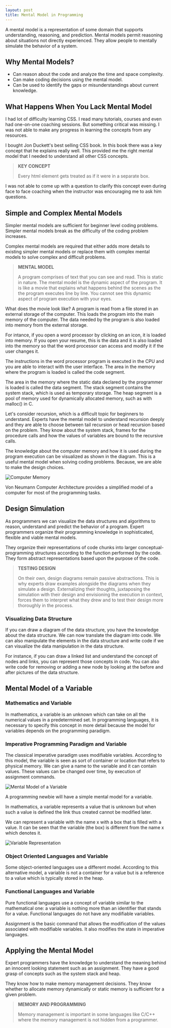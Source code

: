 ```yaml
---
layout: post
title: Mental Model in Programming
---
```


A mental model is a representation of some domain that supports understanding, reasoning, and prediction. Mental models permit reasoning about situations not directly experienced. They allow people to mentally simulate the behavior of a system. 

## Why Mental Models?

- Can reason about the code and analyze the time and space complexity.
- Can make coding decisions using the mental model.
- Can be used to identify the gaps or misunderstandings about current knowledge.

## What Happens When You Lack Mental Model

I had lot of difficulty learning CSS. I read many tutorials, courses and even had one-on-one coaching sessions. But something critical was missing. I was not able to make any progress in learning the concepts from any resources.

I bought Jon Duckett's best selling CSS book. In this book there was a key concept that he explains really well. This provided me the right mental model that I needed to understand all other CSS concepts.

<blockquote class="note">
  <strong>KEY CONCEPT</strong> 
  <p>
    Every html element gets treated as if it were in a separate box.
  </p>
</blockquote>

I was not able to come up with a question to clarify this concept even during face to face coaching when the instructor was encouraging me to ask him questions.

## Simple and Complex Mental Models

Simpler mental models are sufficient for beginner level coding problems. Simpler mental models break as the difficulty of the coding problem increases. 

Complex mental models are required that either adds more details to existing simpler mental models or replace them with complex mental models to solve complex and difficult problems. 

<blockquote class="note">
  <strong>MENTAL MODEL</strong> 
  <p>
    A program comprises of text that you can see and read. This is static in nature. The mental model is the dynamic aspect of the program. It is like a movie that explains what happens behind the scenes as the the program executes line by line. You cannot see this dynamic aspect of program execution with your eyes.
  </p>
</blockquote>

What does the movie look like? A program is read from a file stored in an external storage of the computer. This loads the program into the main memory of the computer. The data needed by the program is also loaded into memory from the external storage. 

For intance, if you open a word processor by clicking on an icon, it is loaded into memory. If you open your resume, this is the data and it is also loaded into the memory so that the word processor can access and modify it if the user changes it.

The instructions in the word processor program is executed in the CPU and you are able to interact with the user interface. The area in the memory where the program is loaded is called the code segment. 

The area in the memory where the static data declared by the programmer is loaded is called the data segment. The stack segment contains the system stack, which is used as temporary storage. The heap segment is a pool of memory used for dynamically allocated memory, such as with malloc() in C.

Let's consider recursion, which is a difficult topic for beginners to understand. Experts have the mental model to understand recursion deeply and they are able to choose between tail recursion or head recursion based on the problem. They know about the system stack, frames for the procedure calls and how the values of variables are bound to the recursive calls.

The knowledge about the computer memory and how it is used during the program execution can be visualized as shown in the diagram. This is a useful mental model when solving coding problems. Because, we are able to make the design choices.

![Computer Memory](/assets/images/computer-memory-layout.jpg)

Von Neumann Computer Architecture provides a simplified model of a computer for most of the programming tasks.

## Design Simulation

As programmers we can visualize the data structures and algorithms to reason, understand and predict the behavior of a program. Expert programmers organize their programming knowledge in sophisticated, flexible and viable mental models. 

They organize their representations of code chunks into larger conceptual-programming structures according to the function performed by the code. They form abstract representations based upon the purpose of the code.

<blockquote class="note">
  <strong>TESTING DESIGN</strong> 
  <p>
    On their own, design diagrams remain passive abstractions. This is why experts draw examples alongside the diagrams when they simulate a design. Externalizing their thoughts, juxtaposing the simulation with their design and envisioning the execution in context, forces them to interpret what they drew and to test their design more thoroughly in the process.
  </p>
</blockquote>

### Visualizing Data Structure

If you can draw a diagram of the data structure, you have the knowledge about the data structure. We can now translate the diagram into code. We can also manipulate the elements in the data structure and write code if we can visualize the data manipulation in the data structure.

For instance, if you can draw a linked list and understand the concept of nodes and links, you can represent those concepts in code. You can also write code for removing or adding a new node by looking at the before and after pictures of the data structure.

## Mental Model of a Variable

### Mathematics and Variable

In mathematics, a variable is an unknown which can take on all the numerical values in a predetermined set. In programming languages, it is necessary to specify this concept in more detail because the model for variables depends on the programming paradigm. 

### Imperative Programming Paradigm and Variable

The classical imperative paradigm uses modifiable variables. According to this model, the variable is seen as sort of container or location that refers to physical memory. We can give a name to the variable and it can contain values. These values can be changed over time, by execution of assignment commands.

![Mental Model of a Variable](/assets/images/mental-model-variable.png)

A programming newbie will have a simple mental model for a variable.

In mathematics, a variable represents a value that is unknown but when such a value is defined the link thus created cannot be modified later.

We can represent a variable with the name x with a box that is filled with a value. It can be seen that the variable (the box) is different from the name x which denotes it. 

![Variable Representation](/assets/images/variable.png)

### Object Oriented Languages and Variable

Some object-oriented languages use a different model. According to this alternative model, a variable is not a container for a value but is a reference to a value which is typically stored in the heap. 

### Functional Languages and Variable

Pure functional languages use a concept of variable similar to the mathematical one: a variable is nothing more than an identifier that stands for a value. Functional languages do not have any modifiable variables.

Assignment is the basic command that allows the modification of the values associated with modifiable variables. It also modifies the state in imperative languages.

## Applying the Mental Model

Expert programmers have the knowledge to understand the meaning behind an innocent looking statement such as an assignment. They have a good grasp of concepts such as the system stack and heap. 

They know how to make memory management decisions. They know whether to allocate memory dynamically or static memory is sufficient for a given problem. 

<blockquote class="note">
  <strong>MEMORY AND PROGRAMMING</strong> 
  <p>
    Memory management is important in some languages like C/C++ where the memory management is not hidden from a programmer.
  </p>
</blockquote>
